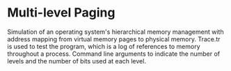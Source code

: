 # Multi-level Paging
Simulation of an operating system's hierarchical memory management with address mapping from virtual memory pages to physical memory.
Trace.tr is used to test the program, which is a log of references to memory throughout a process.
Command line arguments to indicate the number of levels and the number of bits used at each level. 
